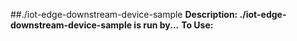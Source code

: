 ##./iot-edge-downstream-device-sample
**Description: ./iot-edge-downstream-device-sample is run by...**
**To Use:**
